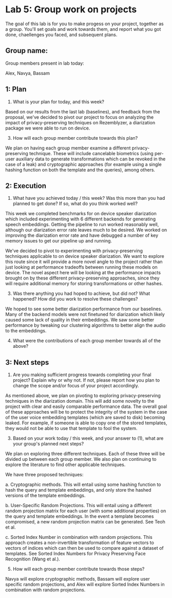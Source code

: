 Lab 5: Group work on projects
===
The goal of this lab is for you to make progess on your project, together as a group. You'll set goals and work towards them, and report what you got done, chaellenges you faced, and subsequent plans.

Group name:
---
Group members present in lab today:

Alex, Navya, Bassam

1: Plan
----
1. What is your plan for today, and this week? 

Based on our results from the last lab (baselines), and feedback from the proposal, we've decided to pivot our project to focus on analyzing the impact of privacy-preserving techniques on Rezemblyzer, a diarization package we were able to run on device. 

3. How will each group member contribute towards this plan?

We plan on having each group member examine a different privacy-preserving technique. These will include cancelable biometrics (using per-user auxiliary data to generate transformations which can be revoked in the case of a leak) and cryptographic approaches (for example using a single hashing function on both the template and the queries), among others.

2: Execution
----
1. What have you achieved today / this week? Was this more than you had planned to get done? If so, what do you think worked well?

This week we completed benchmarks for on device speaker diarization which included experimenting with 6 different backends for generating speech embeddings. Getting the pipeline to run worked reasonably well, although our diarization error rate leaves much to be desired. We worked on improving the diarization error rate and have debugged a number of key memory issues to get our pipeline up and running. 

We've decided to pivot to experimenting with privacy-preserving techniques applicable to on device speaker diarization. We want to explore this route since it will provide a more novel angle to the project rather than just looking at performance tradeoffs between running these models on device. The novel aspect here will be looking at the performance impacts brought on by these different privacy-preserving approaches, since they will require additional memory for storing transformations or other hashes. 



3. Was there anything you had hoped to achieve, but did not? What happened? How did you work to resolve these challenges?

We hoped to see some better diarization performance from our baselines. Many of the backend models were not finetuned for diarization which likely caused some lack of quality in their embeddings. We saw some better performance by tweaking our clustering algorithms to better align the audio to the embeddings. 


4. What were the contributions of each group member towards all of the above?



3: Next steps
----
1. Are you making sufficient progress towards completing your final project? Explain why or why not. If not, please report how you plan to change the scope and/or focus of your project accordingly.

As mentioned above, we plan on pivoting to exploring privacy-preserving techniques in the diarization domain. This will add some novelty to the project with clear and easily comparable performance data. The overall goal of these approaches will be to protect the integrity of the system in the case of the user voice embedding templates (which are saved to disk) becoming leaked. For example, if someone is able to copy one of the stored templates, they would not be able to use that template to fool the system. 

3. Based on your work today / this week, and your answer to (1), what are your group's planned next steps?

We plan on exploring three different techniques. Each of these three will be divided up between each group member. We also plan on continuing to explore the literature to find other applicable techniques. 

We have three proposed techniques:

a. Cryptographic methods. This will entail using some hashing function to hash the query and template embeddings, and only store the hashed versions of the template embeddings.

b. User-Specific Random Projections. This will entail using a different random projection matrix for each user (with some additional properties) on the query and template embeddings. In the event a template becomes compromised, a new random projection matrix can be generated. See Teoh et al.

c. Sorted Index Number in combination with random projections. This approach creates a non-invertible transformation of feature vectors to vectors of indices which can then be used to compare against a dataset of templates. See Sorted Index Numbers for Privacy Preserving Face Recognition (Wang et al.). 

5. How will each group member contribute towards those steps? 

Navya will explore cryptographic methods, Bassam will explore user specific random projections, and Alex will explore Sorted Index Numbers in combination with random projections. 
